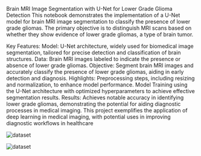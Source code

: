 Brain MRI Image Segmentation with U-Net for Lower Grade Glioma Detection
This notebook demonstrates the implementation of a U-Net model for brain MRI image segmentation to classify the presence of lower grade gliomas. The primary objective is to distinguish MRI scans based on whether they show evidence of lower grade gliomas, a type of brain tumor.

Key Features:
Model: U-Net architecture, widely used for biomedical image segmentation, tailored for precise detection and classification of brain structures.
Data: Brain MRI images labeled to indicate the presence or absence of lower grade gliomas.
Objective: Segment brain MRI images and accurately classify the presence of lower grade gliomas, aiding in early detection and diagnosis.
Highlights:
Preprocessing steps, including resizing and normalization, to enhance model performance.
Model Training using the U-Net architecture with optimized hyperparameters to achieve effective segmentation results.
Results: Achieves notable accuracy in identifying lower grade gliomas, demonstrating the potential for aiding diagnostic processes in medical imaging.
This project exemplifies the application of deep learning in medical imaging, with potential uses in improving diagnostic workflows in healthcare

![dataset](https://github.com/user-attachments/assets/bc37a7d6-9a72-4797-b890-533f681b33ca)


![dataset](https://github.com/user-attachments/assets/f0a81b0b-ef13-4a7e-a813-a986b9051e07)
